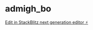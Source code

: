 # admigh_bo

[Edit in StackBlitz next generation editor ⚡️](https://stackblitz.com/~/github.com/cahmitti123/admigh_bo)